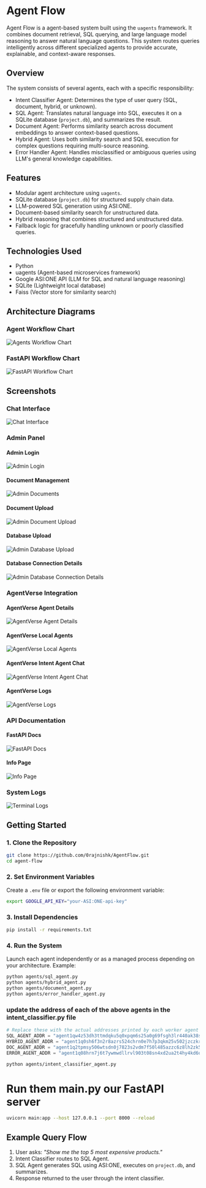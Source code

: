 # Agent Flow

Agent Flow is a agent-based system built using the `uagents` framework. It combines document retrieval, SQL querying, and large language model reasoning to answer natural language questions. This system routes queries intelligently across different specialized agents to provide accurate, explainable, and context-aware responses.

## Overview

The system consists of several agents, each with a specific responsibility:

- Intent Classifier Agent: Determines the type of user query (SQL, document, hybrid, or unknown).
- SQL Agent: Translates natural language into SQL, executes it on a SQLite database (`project.db`), and summarizes the result.
- Document Agent: Performs similarity search across document embeddings to answer context-based questions.
- Hybrid Agent: Uses both similarity search and SQL execution for complex questions requiring multi-source reasoning.
- Error Handler Agent: Handles misclassified or ambiguous queries using LLM's general knowledge capabilities.

## Features

- Modular agent architecture using `uagents`.
- SQLite database (`project.db`) for structured supply chain data.
- LLM-powered SQL generation using ASI:ONE.
- Document-based similarity search for unstructured data.
- Hybrid reasoning that combines structured and unstructured data.
- Fallback logic for gracefully handling unknown or poorly classified queries.

## Technologies Used

- Python
- uagents (Agent-based microservices framework)
- Google ASI:ONE API (LLM for SQL and natural language reasoning)
- SQLite (Lightweight local database)
- Faiss (Vector store for similarity search)

## Architecture Diagrams

### Agent Workflow Chart
![Agents Workflow Chart](screenshots/agents-workflow-chart.png)

### FastAPI Workflow Chart
![FastAPI Workflow Chart](screenshots/fast-api-workflow-chart.png)

## Screenshots

### Chat Interface
![Chat Interface](screenshots/chat-interface.png)

### Admin Panel

#### Admin Login
![Admin Login](screenshots/admin-login.png)

#### Document Management
![Admin Documents](screenshots/admin-documents.png)

#### Document Upload
![Admin Document Upload](screenshots/admin-document-upload.png)

#### Database Upload
![Admin Database Upload](screenshots/admin-database-upload.png)

#### Database Connection Details
![Admin Database Connection Details](screenshots/admin-database-connection-details.png)

### AgentVerse Integration

#### AgentVerse Agent Details
![AgentVerse Agent Details](screenshots/agentverse-agent-details.png)

#### AgentVerse Local Agents
![AgentVerse Local Agents](screenshots/agentverse-local-agents.png)

#### AgentVerse Intent Agent Chat
![AgentVerse Intent Agent Chat](screenshots/agent-verse-intent-agent-chat.png)

#### AgentVerse Logs
![AgentVerse Logs](screenshots/agent-verse-logs.png)

### API Documentation

#### FastAPI Docs
![FastAPI Docs](screenshots/fast-api-docs.png)

#### Info Page
![Info Page](screenshots/info-page.png)

### System Logs
![Terminal Logs](screenshots/terminal-logs.png)

## Getting Started

### 1. Clone the Repository

```bash
git clone https://github.com/0rajnishk/AgentFlow.git
cd agent-flow
```

### 2. Set Environment Variables

Create a `.env` file or export the following environment variable:

```bash
export GOOGLE_API_KEY="your-ASI:ONE-api-key"
```

### 3. Install Dependencies

```bash
pip install -r requirements.txt
```

### 4. Run the System

Launch each agent independently or as a managed process depending on your architecture. Example:

```bash
python agents/sql_agent.py
python agents/hybrid_agent.py
python agents/document_agent.py
python agents/error_handler_agent.py
```

### update the address of each of the above agents in the intent_classifier.py file
```python
# Replace these with the actual addresses printed by each worker agent at startup
SQL_AGENT_ADDR = "agent1qw4z53dh3ttmdqku5q0xpqm6s25a0g69fsgh3lr440ak38stvfcy79fh2lk"
HYBRID_AGENT_ADDR = "agent1q0sh6f3n2r8azrs524chrn0e7h7p3qkm25v502jzczkrgjmtnhe972h2g64"
DOC_AGENT_ADDR = "agent1q2tpmsy506wtsdn0j7823s2vdm7f50l485azzc6z8lh2zk50cqwevn03e6q"
ERROR_AGENT_ADDR = "agent1q08hrn7j6t7ywmwdllrvl903t08sn4xd2ua2t4hy4kd6uxspqq0rgaudrpx"

```


```bash
python agents/intent_classifier_agent.py
```


# Run them main.py our FastAPI server
```bash
uvicorn main:app --host 127.0.0.1 --port 8000 --reload
```


## Example Query Flow

1. User asks: *"Show me the top 5 most expensive products."*
2. Intent Classifier routes to SQL Agent.
3. SQL Agent generates SQL using ASI:ONE, executes on `project.db`, and summarizes.
4. Response returned to the user through the intent classifier.

